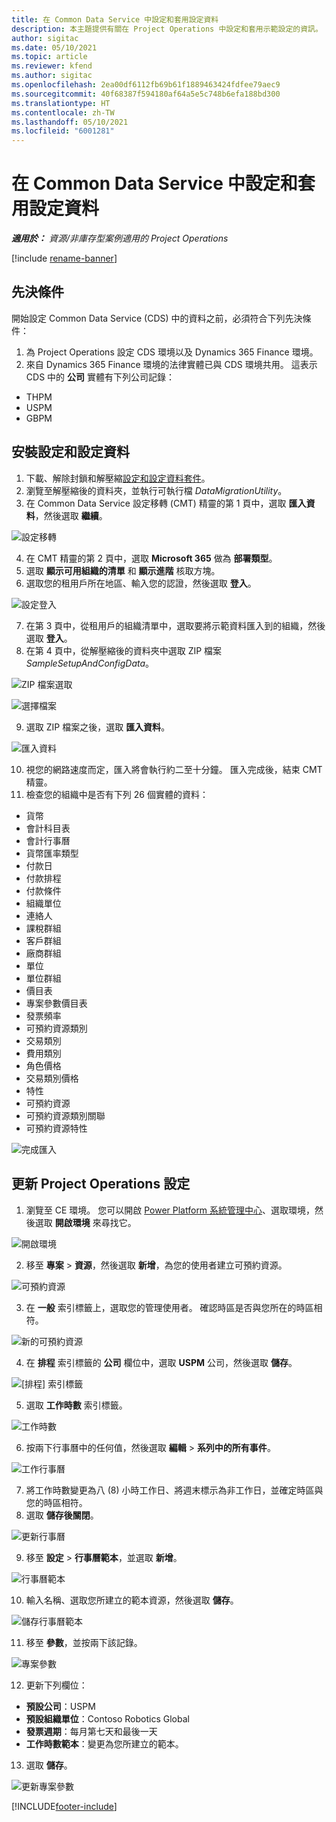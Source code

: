 ```yaml
---
title: 在 Common Data Service 中設定和套用設定資料
description: 本主題提供有關在 Project Operations 中設定和套用示範設定的資訊。
author: sigitac
ms.date: 05/10/2021
ms.topic: article
ms.reviewer: kfend
ms.author: sigitac
ms.openlocfilehash: 2ea00df6112fb69b61f1889463424fdfee79aec9
ms.sourcegitcommit: 40f68387f594180af64a5e5c748b6efa188bd300
ms.translationtype: HT
ms.contentlocale: zh-TW
ms.lasthandoff: 05/10/2021
ms.locfileid: "6001281"
---
```

# <a name="set-up-and-apply-configuration-data-in-the-common-data-service"></a>在 Common Data Service 中設定和套用設定資料 

_**適用於：** 資源/非庫存型案例適用的 Project Operations_

[!include [rename-banner](~/includes/cc-data-platform-banner.md)]

## <a name="prerequisites"></a>先決條件

開始設定 Common Data Service (CDS) 中的資料之前，必須符合下列先決條件：

1.  為 Project Operations 設定 CDS 環境以及 Dynamics 365 Finance 環境。
2.  來自 Dynamics 365 Finance 環境的法律實體已與 CDS 環境共用。 這表示 CDS 中的 **公司** 實體有下列公司記錄：
  - THPM
  - USPM
  - GBPM

## <a name="install-setup-and-configuration-data"></a>安裝設定和設定資料

1. 下載、解除封鎖和解壓縮[設定和設定資料套件](https://download.microsoft.com/download/e/2/d/e2da6c98-d5dd-450c-aabe-fd6bf2ba374b/ProjOpsSampleSetupData-%20Integrated%20Latest.zip)。
2. 瀏覽至解壓縮後的資料夾，並執行可執行檔 *DataMigrationUtility*。
3. 在 Common Data Service 設定移轉 (CMT) 精靈的第 1 頁中，選取 **匯入資料**，然後選取 **繼續**。

![設定移轉](./media/1ConfigurationMigration.png)

4. 在 CMT 精靈的第 2 頁中，選取 **Microsoft 365** 做為 **部署類型**。
5. 選取 **顯示可用組織的清單** 和 **顯示進階** 核取方塊。
6. 選取您的租用戶所在地區、輸入您的認證，然後選取 **登入**。

![設定登入](./media/2ConfigurationSignin.png)

7. 在第 3 頁中，從租用戶的組織清單中，選取要將示範資料匯入到的組織，然後選取 **登入**。
8. 在第 4 頁中，從解壓縮後的資料夾中選取 ZIP 檔案 *SampleSetupAndConfigData*。

![ZIP 檔案選取](./media/3ZipFile.png)

![選擇檔案](./media/4SelectAFile.png)

9. 選取 ZIP 檔案之後，選取 **匯入資料**。

![匯入資料​​](./media/5ImportData.png)

10. 視您的網路速度而定，匯入將會執行約二至十分鐘。 匯入完成後，結束 CMT 精靈。 
11. 檢查您的組織中是否有下列 26 個實體的資料：

  - 貨幣
  - 會計科目表
  - 會計行事曆
  - 貨幣匯率類型
  - 付款日
  - 付款排程
  - 付款條件
  - 組織單位
  - 連絡人
  - 課稅群組
  - 客戶群組
  - 廠商群組
  - 單位
  - 單位群組
  - 價目表
  - 專案參數價目表
  - 發票頻率
  - 可預約資源類別
  - 交易類別
  - 費用類別
  - 角色價格
  - 交易類別價格
  - 特性
  - 可預約資源
  - 可預約資源類別關聯
  - 可預約資源特性

![完成匯入](./media/6CompleteImport.png)

## <a name="update-project-operations-configurations"></a>更新 Project Operations 設定

1. 瀏覽至 CE 環境。 您可以開啟 [Power Platform 系統管理中心](https://admin.powerplatform.microsoft.com/environments)、選取環境，然後選取 **開啟環境** 來尋找它。 

![開啟環境](./media/7OpenEnvironment.png)

2. 移至 **專案** > **資源**，然後選取 **新增**，為您的使用者建立可預約資源。

![可預約資源](./media/8BookableResources.png)

3. 在 **一般** 索引標籤上，選取您的管理使用者。 確認時區是否與您所在的時區相符。 

![新的可預約資源](./media/9NewBookableResource.png)

4. 在 **排程** 索引標籤的 **公司** 欄位中，選取 **USPM** 公司，然後選取 **儲存**。 

![[排程] 索引標籤](./media/10SchedulingTab.png)

5. 選取 **工作時數** 索引標籤。  

![工作時數](./media/11WorkHours.png)

6. 按兩下行事曆中的任何值，然後選取 **編輯** > **系列中的所有事件**。 

![工作行事曆](./media/12WorkCalendar.png)

7. 將工作時數變更為八 (8) 小時工作日、將週末標示為非工作日，並確定時區與您的時區相符。 
8. 選取 **儲存後關閉**。

![更新行事曆](./media/13UpdateCalendar.png)

9. 移至 **設定** > **行事曆範本**，並選取 **新增**。
 
 ![行事曆範本](./media/14CalendarTemplates.png)
 
 10. 輸入名稱、選取您所建立的範本資源，然後選取 **儲存**。 
 
 ![儲存行事曆範本](./media/15SaveCalendarTemplate.png)
 
 11. 移至 **參數**，並按兩下該記錄。 
 
 ![專案參數](./media/16ProjectParameters.png)
 
12. 更新下列欄位：

 - **預設公司**：USPM
 - **預設組織單位**：Contoso Robotics Global
 - **發票週期**：每月第七天和最後一天
 - **工作時數範本**：變更為您所建立的範本。

13. 選取 **儲存**。 

![更新專案參數](./media/17UpdatedProjectParameters.png)


[!INCLUDE[footer-include](../includes/footer-banner.md)]
